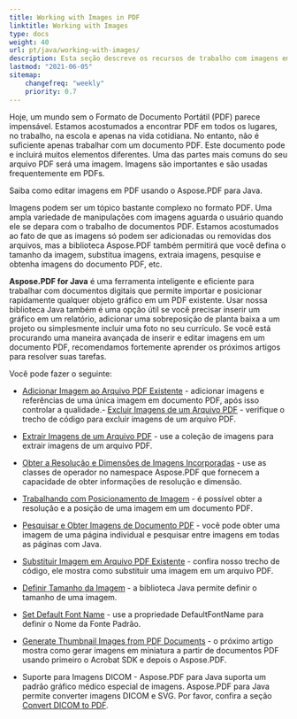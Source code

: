```yaml
---
title: Working with Images in PDF 
linktitle: Working with Images
type: docs
weight: 40
url: pt/java/working-with-images/
description: Esta seção descreve os recursos de trabalho com imagens em um arquivo PDF usando a biblioteca Java.
lastmod: "2021-06-05"
sitemap:
    changefreq: "weekly"
    priority: 0.7
---
```


Hoje, um mundo sem o Formato de Documento Portátil (PDF) parece impensável. Estamos acostumados a encontrar PDF em todos os lugares, no trabalho, na escola e apenas na vida cotidiana.
No entanto, não é suficiente apenas trabalhar com um documento PDF. Este documento pode e incluirá muitos elementos diferentes. Uma das partes mais comuns do seu arquivo PDF será uma imagem. Imagens são importantes e são usadas frequentemente em PDFs.

Saiba como editar imagens em PDF usando o Aspose.PDF para Java.

Imagens podem ser um tópico bastante complexo no formato PDF.
 Uma ampla variedade de manipulações com imagens aguarda o usuário quando ele se depara com o trabalho de documentos PDF. Estamos acostumados ao fato de que as imagens só podem ser adicionadas ou removidas dos arquivos, mas a biblioteca Aspose.PDF também permitirá que você defina o tamanho da imagem, substitua imagens, extraia imagens, pesquise e obtenha imagens do documento PDF, etc.

**Aspose.PDF for Java** é uma ferramenta inteligente e eficiente para trabalhar com documentos digitais que permite importar e posicionar rapidamente qualquer objeto gráfico em um PDF existente.
Usar nossa biblioteca Java também é uma opção útil se você precisar inserir um gráfico em um relatório, adicionar uma sobreposição de planta baixa a um projeto ou simplesmente incluir uma foto no seu currículo. Se você está procurando uma maneira avançada de inserir e editar imagens em um documento PDF, recomendamos fortemente
aprender os próximos artigos para resolver suas tarefas.

Você pode fazer o seguinte:

- [Adicionar Imagem ao Arquivo PDF Existente](/pdf/java/add-image-to-existing-pdf-file/) - adicionar imagens e referências de uma única imagem em documento PDF, após isso controlar a qualidade.- [Excluir Imagens de um Arquivo PDF](/pdf/java/delete-images-from-pdf-file/) - verifique o trecho de código para excluir imagens de um arquivo PDF.
- [Extrair Imagens de um Arquivo PDF](/pdf/java/extract-images-from-pdf-file/) - use a coleção de imagens para extrair imagens de um arquivo PDF.
- [Obter a Resolução e Dimensões de Imagens Incorporadas](/pdf/java/get-resolution-and-dimensions-of-embedded-images/) - use as classes de operador no namespace Aspose.PDF que fornecem a capacidade de obter informações de resolução e dimensão.
- [Trabalhando com Posicionamento de Imagem](/pdf/java/working-with-image-placement/) - é possível obter a resolução e a posição de uma imagem em um documento PDF.
- [Pesquisar e Obter Imagens de Documento PDF](/pdf/java/search-and-get-images-from-pdf-document/) - você pode obter uma imagem de uma página individual e pesquisar entre imagens em todas as páginas com Java.
- [Substituir Imagem em Arquivo PDF Existente](/pdf/java/replace-image-in-existing-pdf-file/) - confira nosso trecho de código, ele mostra como substituir uma imagem em um arquivo PDF.

- [Definir Tamanho da Imagem](/pdf/java/set-image-size/) - a biblioteca Java permite definir o tamanho de uma imagem.
- [Set Default Font Name](/pdf/java/set-default-font-name/) - use a propriedade DefaultFontName para definir o Nome da Fonte Padrão.
- [Generate Thumbnail Images from PDF Documents](/pdf/java/generate-thumbnail-images-from-pdf-documents/) - o próximo artigo mostra como gerar imagens em miniatura a partir de documentos PDF usando primeiro o Acrobat SDK e depois o Aspose.PDF.
- Suporte para Imagens DICOM - Aspose.PDF para Java suporta um padrão gráfico médico especial de imagens. Aspose.PDF para Java permite converter imagens DICOM e SVG. Por favor, confira a seção [Convert DICOM to PDF](/pdf/java/convert-dicom-to-pdf/).